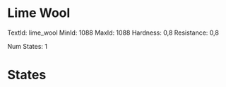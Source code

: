 # Lime Wool
TextId: lime_wool
MinId: 1088
MaxId: 1088
Hardness: 0,8
Resistance: 0,8

Num States: 1
# States
```

```